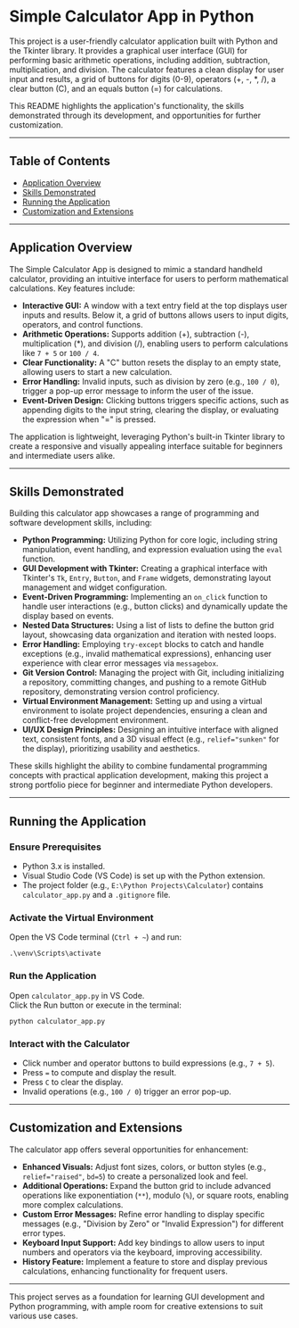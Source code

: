 # Simple Calculator App in Python

This project is a user-friendly calculator application built with Python and the Tkinter library. It provides a graphical user interface (GUI) for performing basic arithmetic operations, including addition, subtraction, multiplication, and division. The calculator features a clean display for user input and results, a grid of buttons for digits (0-9), operators (+, -, *, /), a clear button (C), and an equals button (=) for calculations.

This README highlights the application's functionality, the skills demonstrated through its development, and opportunities for further customization.

---

## Table of Contents

- [Application Overview](#application-overview)
- [Skills Demonstrated](#skills-demonstrated)
- [Running the Application](#running-the-application)
- [Customization and Extensions](#customization-and-extensions)

---

## Application Overview

The Simple Calculator App is designed to mimic a standard handheld calculator, providing an intuitive interface for users to perform mathematical calculations. Key features include:

- **Interactive GUI:** A window with a text entry field at the top displays user inputs and results. Below it, a grid of buttons allows users to input digits, operators, and control functions.
- **Arithmetic Operations:** Supports addition (+), subtraction (-), multiplication (*), and division (/), enabling users to perform calculations like `7 + 5` or `100 / 4`.
- **Clear Functionality:** A "C" button resets the display to an empty state, allowing users to start a new calculation.
- **Error Handling:** Invalid inputs, such as division by zero (e.g., `100 / 0`), trigger a pop-up error message to inform the user of the issue.
- **Event-Driven Design:** Clicking buttons triggers specific actions, such as appending digits to the input string, clearing the display, or evaluating the expression when "=" is pressed.

The application is lightweight, leveraging Python's built-in Tkinter library to create a responsive and visually appealing interface suitable for beginners and intermediate users alike.

---

## Skills Demonstrated

Building this calculator app showcases a range of programming and software development skills, including:

- **Python Programming:** Utilizing Python for core logic, including string manipulation, event handling, and expression evaluation using the `eval` function.
- **GUI Development with Tkinter:** Creating a graphical interface with Tkinter's `Tk`, `Entry`, `Button`, and `Frame` widgets, demonstrating layout management and widget configuration.
- **Event-Driven Programming:** Implementing an `on_click` function to handle user interactions (e.g., button clicks) and dynamically update the display based on events.
- **Nested Data Structures:** Using a list of lists to define the button grid layout, showcasing data organization and iteration with nested loops.
- **Error Handling:** Employing `try-except` blocks to catch and handle exceptions (e.g., invalid mathematical expressions), enhancing user experience with clear error messages via `messagebox`.
- **Git Version Control:** Managing the project with Git, including initializing a repository, committing changes, and pushing to a remote GitHub repository, demonstrating version control proficiency.
- **Virtual Environment Management:** Setting up and using a virtual environment to isolate project dependencies, ensuring a clean and conflict-free development environment.
- **UI/UX Design Principles:** Designing an intuitive interface with aligned text, consistent fonts, and a 3D visual effect (e.g., `relief="sunken"` for the display), prioritizing usability and aesthetics.

These skills highlight the ability to combine fundamental programming concepts with practical application development, making this project a strong portfolio piece for beginner and intermediate Python developers.

---

## Running the Application

### Ensure Prerequisites

- Python 3.x is installed.
- Visual Studio Code (VS Code) is set up with the Python extension.
- The project folder (e.g., `E:\Python Projects\Calculator`) contains `calculator_app.py` and a `.gitignore` file.

### Activate the Virtual Environment

Open the VS Code terminal (`Ctrl + ~`) and run:

```
.\venv\Scripts\activate
```

### Run the Application

Open `calculator_app.py` in VS Code.  
Click the Run button or execute in the terminal:

```
python calculator_app.py
```

### Interact with the Calculator

- Click number and operator buttons to build expressions (e.g., `7 + 5`).
- Press `=` to compute and display the result.
- Press `C` to clear the display.
- Invalid operations (e.g., `100 / 0`) trigger an error pop-up.

---

## Customization and Extensions

The calculator app offers several opportunities for enhancement:

- **Enhanced Visuals:** Adjust font sizes, colors, or button styles (e.g., `relief="raised"`, `bd=5`) to create a personalized look and feel.
- **Additional Operations:** Expand the button grid to include advanced operations like exponentiation (`**`), modulo (`%`), or square roots, enabling more complex calculations.
- **Custom Error Messages:** Refine error handling to display specific messages (e.g., "Division by Zero" or "Invalid Expression") for different error types.
- **Keyboard Input Support:** Add key bindings to allow users to input numbers and operators via the keyboard, improving accessibility.
- **History Feature:** Implement a feature to store and display previous calculations, enhancing functionality for frequent users.

---

This project serves as a foundation for learning GUI development and Python programming, with ample room for creative extensions to suit various use cases.